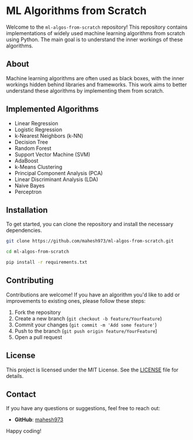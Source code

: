 # ML Algorithms from Scratch

Welcome to the `ml-algos-from-scratch` repository! This repository contains implementations of widely used machine learning algorithms from scratch using Python. The main goal is to understand the inner workings of these algorithms.

## About

Machine learning algorithms are often used as black boxes, with the inner workings hidden behind libraries and frameworks. This work aims to better understand these algorithms by implementing them from scratch. 

## Implemented Algorithms

- Linear Regression
- Logistic Regression
- k-Nearest Neighbors (k-NN)
- Decision Tree
- Random Forest
- Support Vector Machine (SVM)
- AdaBoost
- k-Means Clustering
- Principal Component Analysis (PCA)
- Linear Discriminant Analysis (LDA)
- Naive Bayes
- Perceptron

## Installation

To get started, you can clone the repository and install the necessary dependencies.

```bash
git clone https://github.com/mahesh973/ml-algos-from-scratch.git
```
```bash
cd ml-algos-from-scratch
```
```bash
pip install -r requirements.txt
```

## Contributing

Contributions are welcome! If you have an algorithm you'd like to add or improvements to existing ones, please follow these steps:

1. Fork the repository  
2. Create a new branch (`git checkout -b feature/YourFeature`)  
3. Commit your changes (`git commit -m 'Add some feature'`)  
4. Push to the branch (`git push origin feature/YourFeature`)  
5. Open a pull request  

## License

This project is licensed under the MIT License. See the [LICENSE](LICENSE) file for details.

## Contact

If you have any questions or suggestions, feel free to reach out:

- **GitHub**: [mahesh973](https://github.com/mahesh973)  

Happy coding!
